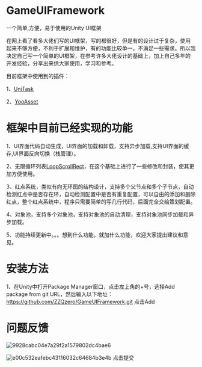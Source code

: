 # GameUIFramework
一个简单,方便，易于使用的Unity UI框架

在网上看了看多大佬们写的UI框架，写的都很好，但是有的设计过于复杂，使用起来不够方便，不利于扩展和维护，有的功能比较单一，不满足一些需求。所以我决定自己写一个简单的UI框架，在参考许多大佬设计的基础上，加上自己多年的开发经验，分享出来供大家使用，学习和参考。

目前框架中使用到的插件：

1、[UniTask](https://github.com/Cysharp/UniTask) 

2、[YooAsset](https://github.com/tuyoogame/YooAsset)

# 框架中目前已经实现的功能
1、UI界面代码自动生成，UI界面的加载和卸载，支持异步加载,支持UI界面的缓存,UI界面反向切换（栈管理）。

2、无限循环列表[LoopScrollRect](https://github.com/qiankanglai/LoopScrollRect)，在这个基础上进行了一些修改和封装，使其更加方便使用。

3、红点系统，类似有向无环图的结构设计，支持多个父节点和多个子节点，自动检测红点中是否存在环，自动检测配置中是否有重复配置，可以自由的添加和删除红点，整个红点系统中，程序只需要简单的写几行代码，后面完全交给策划配置。

4、对象池，支持多个对象池，支持对象池的自动清理，支持对象池同步加载和异步加载。

5、功能持续更新中。。。想到什么功能，就加什么功能，欢迎大家提出建议和意见。

# 安装方法
1、在Unity中打开Package Manager窗口，点击左上角的+号，选择Add package from git URL，然后输入以下地址：
https://github.com/ZZQzero/GameUIFramework.git 点击Add

# 问题反馈
![9928cabc04e7a29f2a1579802dc4bae6](https://github.com/user-attachments/assets/6f6537e0-5bda-4da9-b189-377764113a0e)

![e00c532eafebc43116032c64684b3e4b](https://github.com/user-attachments/assets/07055802-abf6-4d8d-92ed-92ff439a6631)
点击提交
